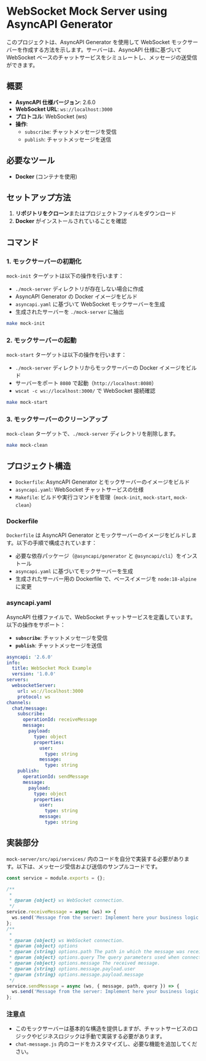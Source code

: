 # WebSocket Mock Server using AsyncAPI Generator

このプロジェクトは、AsyncAPI Generator を使用して WebSocket モックサーバーを作成する方法を示します。サーバーは、AsyncAPI 仕様に基づいて WebSocket ベースのチャットサービスをシミュレートし、メッセージの送受信ができます。

## 概要

- **AsyncAPI 仕様バージョン**: 2.6.0
- **WebSocket URL**: `ws://localhost:3000`
- **プロトコル**: WebSocket (ws)
- **操作**:
  - `subscribe`: チャットメッセージを受信
  - `publish`: チャットメッセージを送信

## 必要なツール

- **Docker** (コンテナを使用)

## セットアップ方法

1. **リポジトリをクローン**またはプロジェクトファイルをダウンロード
2. **Docker** がインストールされていることを確認

## コマンド

### 1. モックサーバーの初期化

`mock-init` ターゲットは以下の操作を行います：
- `./mock-server` ディレクトリが存在しない場合に作成
- AsyncAPI Generator の Docker イメージをビルド
- `asyncapi.yaml` に基づいて WebSocket モックサーバーを生成
- 生成されたサーバーを `./mock-server` に抽出

```bash
make mock-init
```

### 2. モックサーバーの起動

`mock-start` ターゲットは以下の操作を行います：
- `./mock-server` ディレクトリからモックサーバーの Docker イメージをビルド
- サーバーをポート `8080` で起動（`http://localhost:8080`）
- `wscat -c ws://localhost:3000/` で WebSocket 接続確認

```bash
make mock-start
```

### 3. モックサーバーのクリーンアップ

`mock-clean` ターゲットで、`./mock-server` ディレクトリを削除します。

```bash
make mock-clean
```

## プロジェクト構造

- `Dockerfile`: AsyncAPI Generator とモックサーバーのイメージをビルド
- `asyncapi.yaml`: WebSocket チャットサービスの仕様
- `Makefile`: ビルドや実行コマンドを管理（`mock-init`, `mock-start`, `mock-clean`）

### Dockerfile

`Dockerfile` は AsyncAPI Generator とモックサーバーのイメージをビルドします。以下の手順で構成されています：
- 必要な依存パッケージ（`@asyncapi/generator` と `@asyncapi/cli`）をインストール
- `asyncapi.yaml` に基づいてモックサーバーを生成
- 生成されたサーバー用の Dockerfile で、ベースイメージを `node:18-alpine` に変更

### asyncapi.yaml

AsyncAPI 仕様ファイルで、WebSocket チャットサービスを定義しています。以下の操作をサポート：
- **`subscribe`**: チャットメッセージを受信
- **`publish`**: チャットメッセージを送信

```yaml
asyncapi: '2.6.0'
info:
  title: WebSocket Mock Example
  version: '1.0.0'
servers:
  websocketServer:
    url: ws://localhost:3000
    protocol: ws
channels:
  chat/message:
    subscribe:
      operationId: receiveMessage
      message:
        payload:
          type: object
          properties:
            user:
              type: string
            message:
              type: string
    publish:
      operationId: sendMessage
      message:
        payload:
          type: object
          properties:
            user:
              type: string
            message:
              type: string
```

## 実装部分

`mock-server/src/api/services/` 内のコードを自分で実装する必要があります。以下は、メッセージ受信および送信のサンプルコードです。

```js
const service = module.exports = {};

/**
 * 
 * @param {object} ws WebSocket connection.
 */
service.receiveMessage = async (ws) => {
  ws.send('Message from the server: Implement here your business logic that sends messages to a client after it connects.');
};
/**
 * 
 * @param {object} ws WebSocket connection.
 * @param {object} options
 * @param {string} options.path The path in which the message was received.
 * @param {object} options.query The query parameters used when connecting to the server.
 * @param {object} options.message The received message.
 * @param {string} options.message.payload.user
 * @param {string} options.message.payload.message
 */
service.sendMessage = async (ws, { message, path, query }) => {
  ws.send('Message from the server: Implement here your business logic that reacts on messages sent from a client.');
};
```

### 注意点
- このモックサーバーは基本的な構造を提供しますが、チャットサービスのロジックやビジネスロジックは手動で実装する必要があります。
- `chat-message.js` 内のコードをカスタマイズし、必要な機能を追加してください。
